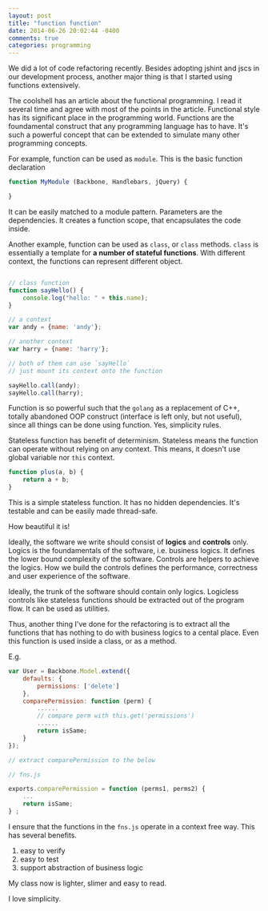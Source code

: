 ```yaml
---
layout: post
title: "function function"
date: 2014-06-26 20:02:44 -0400
comments: true
categories: programming
---
```



We did a lot of code refactoring recently. Besides adopting jshint and jscs in our development process, another major thing is that I started using functions extensively.

The coolshell has an article about the functional programming. I read it several time and agree with most of the points in the article. Functional style has its significant place in the programming world. Functions are the foundamental construct that any programming language has to have. It's such a powerful concept that can be extended to simulate many other programming concepts.

For example, function can be used as `module`. This is the basic function declaration

``` javascript
function MyModule (Backbone, Handlebars, jQuery) {

}
```

It can be easily matched to a module pattern. Parameters are the dependencies. It creates a function scope, that encapsulates the code inside.

Another example, function can be used as `class`, or `class` methods. `class` is essentially a template for **a number of stateful functions**. With different context, the functions can represent different object.

``` javascript

// class function
function sayHello() {
    console.log("hello: " + this.name);
}

// a context
var andy = {name: 'andy'};

// another context
var harry = {name: 'harry'};

// both of them can use `sayHello`
// just mount its context onto the function

sayHello.call(andy);
sayHello.call(harry);

```

Function is so powerful such that the `golang` as a replacement of C++, totally abandoned OOP construct (interface is left only, but not useful), since all things can be done using function. Yes, simplicity rules.

Stateless function has benefit of determinism. Stateless means the function can operate without relying on any context. This means, it doesn't use global variable nor `this` context.

``` javascript
function plus(a, b) {
    return a + b;
}
```

This is a simple stateless function. It has no hidden dependencies. It's testable and can be easily made thread-safe.

How beautiful it is!

Ideally, the software we write should consist of **logics** and **controls** only. Logics is the foundamentals of the software, i.e. business logics. It defines the lower bound complexity of the software. Controls are helpers to achieve the logics. How we build the controls defines the performance, correctness and user experience of the software.

Ideally, the trunk of the software should contain only logics. Logicless controls like stateless functions should be extracted out of the program flow. It can be used as utilities.

Thus, another thing I've done for the refactoring is to extract all the functions that has nothing to do with business logics to a cental place. Even this function is used inside a class, or as a method.

E.g.

``` javascript
var User = Backbone.Model.extend({
    defaults: {
        permissions: ['delete']
    },
    comparePermission: function (perm) {
        ......
        // compare perm with this.get('permissions')
        ......
        return isSame;
    }
});

// extract comparePermission to the below

// fns.js

exports.comparePermission = function (perms1, perms2) {
    ...
    return isSame;
} ;

```

I ensure that the functions in the `fns.js` operate in a context free way. This has several benefits.

1. easy to verify
2. easy to test
3. support abstraction of business logic

My class now is lighter, slimer and easy to read.

I love simplicity.